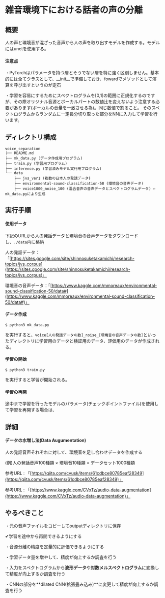 # 雑音環境下における話者の声の分離



## 概要

人の声と環境音が混ざった音声から人の声を取り出すモデルを作成する。モデルにはunetを使用する。



#### 注意点

・PyTorchはパラメータを持つ層とそうでない層を特に強く区別しません。基本的には全てクラスとして、__init__で準備しておき、fowardでメソッドとして演算を呼び出すというのが定石

・学習を容易にするためにスペクトログラムを[0,1]の範囲に正規化するのですが、その際オリジナル音源とボーカルパートの数値比を変えないよう注意する必要があります(ボーカルの音量を一致させる為)。同じ数値で割ること。
そのスペクトログラムからランダムに一定長分切り取った部分をNNに入力して学習を行います。



## ディレクトリ構成

```
voice_separation
├── README.md
├── mk_data.py (データ作成用プログラム)
├── train.py (学習用プログラム)
├── inference.py (学習済みモデル実行用プログラム)
└── data
    ├── jvs_ver1 (複数の日本人の発話データ)
    ├── environmental-sound-classification-50 (環境音の音声データ)
    ├── voice1000_noise_100 (混合音声の音声データとスペクトログラムデータ) ← mk_data.pyにより生成

```







## 実行手順

#### 使用データ

下記のURLから人の発話データと環境音の音声データをダウンロードし、`./data`内に格納

人の発話データ：「[https://sites.google.com/site/shinnosuketakamichi/research-topics/jvs_corpus](https://sites.google.com/site/shinnosuketakamichi/research-topics/jvs_corpus)」

環境音の音声データ：「[https://www.kaggle.com/mmoreaux/environmental-sound-classification-50/data#](https://www.kaggle.com/mmoreaux/environmental-sound-classification-50/data#)」



#### データ作成

```
$ python3 mk_data.py
```

を実行すると、`voice[人の発話データの数]_noise_[環境音の音声データの数]`といったディレクトリに学習用のデータと検証用のデータ、評価用のデータが作成される。



#### 学習の開始

```
$ python3 train.py
```

を実行すると学習が開始される。





#### 学習の再開

途中まで学習を行ったモデルのパラメータ(チェックポイントファイル)を使用して学習を再開する場合は、













## 詳細

#### データの水増し法(Data Augumentation)

人の発話音声それぞれに対して、環境音を足し合わせデータを作成する

(例)人の発話音声100種類 × 環境音10種類 = データセット1000種類



参考URL : 「[https://qiita.com/cvusk/items/61cdbce80785eaf28349](https://qiita.com/cvusk/items/61cdbce80785eaf28349)」

参考URL : 「[https://www.kaggle.com/CVxTz/audio-data-augmentation](https://www.kaggle.com/CVxTz/audio-data-augmentation)」





## やるべきこと

・元の音声ファイルをコピーしてoutputディレクトリに保存

✔︎学習を途中から再開できるようにする

・音源分離の精度を定量的に評価できるようにする

・学習データ量を増やして、精度が向上するか調査を行う

・入力をスペクトログラムから**波形データ**や**対数メルスペクトログラム**に変換して精度が向上するか調査を行う

・CNNの部分を**dilated CNN(拡張畳み込み)**に変更して精度が向上するか調査を行う





